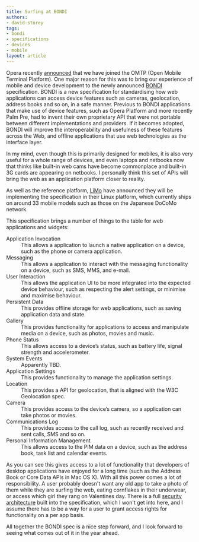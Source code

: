 ```yaml
---
title: Surfing at BONDI
authors:
- david-storey
tags:
- bondi
- specifications
- devices
- mobile
layout: article
---
```

<p>Opera recently <a href="http://www.omtp.org/News/Display.aspx?Id=495dc323-7f21-483b-b097-013a7aae6de6">announced</a> that we have joined the <abbr>OMTP</abbr> (Open Mobile Terminal Platform).  One major reason for this was to bring our experience of mobile and device development to the newly announced <a href="http://bondi.omtp.org/default.aspx">BONDI</a> specification.  BONDI is a new specification for standardising how web applications can access device features such as cameras, geolocation, address books and so on, in a safe manner. Previous to BONDI applications that make use of device features, such as Opera Platform and more recently Palm Pre, had to invent their own proprietary API that were not portable between different implementations and providers.  If it becomes adopted, BONDI will improve the interoperability and usefulness of these features across the Web, and offline applications that use web technologies as the interface layer.</p>

<p>In my mind, even though this is primarily designed for mobiles, it is also very useful for a whole range of devices, and even laptops and netbooks now that thinks like built-in web cams have become commonplace and built-in 3G cards are appearing on netbooks. I personally think this set of APIs will bring the web as an application platform closer to reality.</p>

<p>As well as the reference platform, <a href="http://www.limofoundation.org/en/limo-press-releases/limo-foundation-endorses-omtp-bondi-specification-to-bring-web-2.0-applications-to-limo-handsets-3.html">LiMo</a> have announced they will be implementing the specification in their Linux platform, which currently ships on around 33 mobile models such as those on the Japanese DoCoMo network.</p>

<p>This specification brings a number of things to the table for web applications and widgets:</p>

<dl>
    <dt>Application Invocation</dt>
    <dd>This allows a application to launch a native application on a device, such as the phone or camera application.</dd>
    <dt>Messaging</dt>
    <dd>This allows a application to interact with the messaging functionality on a device, such as SMS, MMS, and e-mail.</dd>
    <dt>User Interaction</dt>
    <dd>This allows the application UI to be more integrated into the expected device behaviour, such as respecting the alert settings, or minimise and maximise behaviour.</dd>
    <dt>Persistent Data</dt>
    <dd>This provides offline storage for web applications, such as saving application data and state.</dd>
    <dt>Gallery</dt>
    <dd>This provides functionality for applications to access and manipulate media on a device, such as photos, movies and music.</dd>
    <dt>Phone Status</dt>
    <dd>This allows access to a device’s status, such as battery life, signal strength and accelerometer.</dd>
    <dt>System Events</dt>
    <dd>Apparently <abbr>TBD</abbr>.</dd>
    <dt>Application Settings</dt>
    <dd>This provides functionality to manage the application settings.</dd>
    <dt>Location</dt>
    <dd>This provides a API for geolocation, that is aligned with the W3C Geolocation spec.</dd>
    <dt>Camera</dt>
     <dd>This provides access to the device’s camera, so a application can take photos or movies.</dd>
   <dt>Communications Log</dt>
   <dd>This provides access to the call log, such as recently received and sent calls, SMS and so on.</dd>
   <dt>Personal  Information Management</dt>
    <dd>This allows access to the PIM data on a device, such as the address book, task list and calendar events.</dd>
</dl>

<p>As you can see this gives access to a lot of functionality that developers of desktop applications have enjoyed for a long time (such as the Address Book or Core Data APIs in Mac OS X).  With all this power comes a lot of responsibility.  A user probably doesn&#39;t want any old app to take a photo of them while they are surfing the web, eating cornflakes in their underwear, or access which girl they rang on Valentines day.  There is a full <a href="http://bondi.omtp.org/AandS/default.aspx">security architecture</a> built into the specification, which I won&#39;t get into here, and I assume there has to be a way for a user to grant access rights for functionality on a per app basis.</p>

<p>All together the BONDI spec is a nice step forward, and I look forward to seeing what comes out of it in the year ahead.</p>
